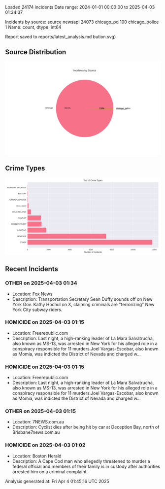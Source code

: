 
Loaded 24174 incidents
Date range: 2024-01-01 00:00:00 to 2025-04-03 01:34:37

Incidents by source:
source
newsapi           24073
chicago_pd          100
chicago_police        1
Name: count, dtype: int64

Report saved to reports/latest_analysis.md
bution.svg)

## Source Distribution
![Source Distribution](images/source_distribution.svg)

## Crime Types
![Crime Types](images/crime_types.svg)

## Recent Incidents

### OTHER on 2025-04-03 01:34
- Location: Fox News
- Description: Transportation Secretary Sean Duffy sounds off on New York Gov. Kathy Hochul on X, claiming criminals are "terrorizing" New York City subway riders.


### HOMICIDE on 2025-04-03 01:15
- Location: Freerepublic.com
- Description: Last night, a high-ranking leader of La Mara Salvatrucha, also known as MS-13, was arrested in New York for his alleged role in a conspiracy responsible for 11 murders.Joel Vargas-Escobar, also known as Momia, was indicted the District of Nevada and charged w…


### HOMICIDE on 2025-04-03 01:15
- Location: Freerepublic.com
- Description: Last night, a high-ranking leader of La Mara Salvatrucha, also known as MS-13, was arrested in New York for his alleged role in a conspiracy responsible for 11 murders.Joel Vargas-Escobar, also known as Momia, was indicted the District of Nevada and charged w…


### OTHER on 2025-04-03 01:15
- Location: 7NEWS.com.au
- Description: Cyclist dies after being hit by car at Deception Bay, north of Brisbane7news.com.au


### HOMICIDE on 2025-04-03 01:02
- Location: Boston Herald
- Description: A Cape Cod man who allegedly threatened to murder a federal official and members of their family is in custody after authorities arrested him on a criminal complaint.

Analysis generated at: Fri Apr  4 01:45:16 UTC 2025
